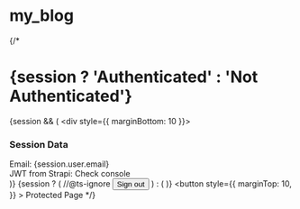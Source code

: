 # my_blog
{/* <h1>{session ? 'Authenticated' : 'Not Authenticated'}</h1>
      {session && (
        <div style={{ marginBottom: 10 }}>
          <h3>Session Data</h3>
          <div>Email: {session.user.email}</div>
          <div>JWT from Strapi: Check console</div>
        </div>
      )}
      {session ? (
        //@ts-ignore
        <button onClick={signOut}>Sign out</button>
      ) : (
        <Login/>
      )}
      <Link href="/protected">
        <button
          style={{
            marginTop: 10,
          }}
        >
          Protected Page
        </button>
      </Link> */}